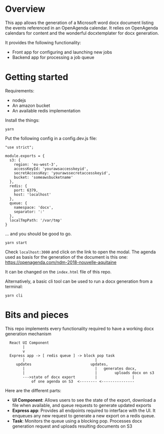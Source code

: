 # Overview

This app allows the generation of a Microsoft word docx document listing the events referenced in an OpenAgenda calendar. It relies on OpenAgenda calendars for content and the wonderful docxtemplater for docx generation.

It provides the following functionality:

 * Front app for configuring and launching new jobs
 * Backend app for processing a job queue

# Getting started

Requirements:

 * nodejs
 * An amazon bucket
 * An available redis implementation

Install the things:

    yarn

Put the following config in a config.dev.js file:

    "use strict";

    module.exports = {
      s3: {
        region: 'eu-west-3',
        accessKeyId: 'yourawsaccesskeyid',
        secretAccessKey: 'yourawssecretaccesskeyid',
        bucket: 'someawsbucketname'
      },
      redis: {
        port: 6379,
        host: 'localhost'
      },
      queue: {
        namespace: 'docx',
        separator: ':'
      },
      localTmpPath: '/var/tmp'
    }

... and you should be good to go.

    yarn start

Check `localhost:3000` and click on the link to open the modal. The agenda used as basis for the generation of the document is this one: https://openagenda.com/ndm-2018-nouvelle-aquitaine

It can be changed on the `index.html` file of this repo.

Alternatively, a basic cli tool can be used to run a docx generation from a terminal:

    yarn cli


# Bits and pieces

This repo implements every functionality required to have a working docx generation mechanism

      React UI Component
            |
            v
      Express app -> [ redis queue ] -> block pop task
            |                                |
         updates                           updates,  
            |                                |   generates docx,
            |                                |        uploads docx on s3
            --->state of docx export         |                |
                of one agenda on S3  <-------- <---------------

Here are the different parts:

 * **UI Component**: Allows users to see the state of the export, download a file when available, and queue requests to generate updated exports
 * **Express app**: Provides all endpoints required to interface with the UI. It enqueues any new request to generate a new export on a redis queue.
 * **Task**: Monitors the queue using a blocking pop. Processes docx generation request and uploads resulting documents on S3
